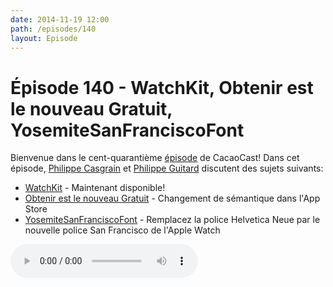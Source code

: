 ```yaml
---
date: 2014-11-19 12:00
path: /episodes/140
layout: Episode
---
```

# Épisode 140 - WatchKit, Obtenir est le nouveau Gratuit, YosemiteSanFranciscoFont
<p>Bienvenue dans le cent-quarantième <a href="https://archive.org/download/cacaocast/cacaocast_140.m4a" title="CacaoCast Episode 140">épisode</a> de CacaoCast! Dans cet épisode, <a href="http://www.twitter.com/philippec" title="Philippe Casgrain sur Twitter">Philippe Casgrain</a> et <a href="http://www.twitter.com/philippeguitard" title="Philippe Guitard sur Twitter">Philippe Guitard</a> discutent des sujets suivants:</p>
<ul><li><a href="https://developer.apple.com/watchkit" title="WatchKit">WatchKit</a> - Maintenant disponible!</li>
<li><a href="http://www.macrumors.com/2014/11/19/apple-replaces-free-button-with-get/" title="Obtenir est le nouveau Gratuit">Obtenir est le nouveau Gratuit</a> - Changement de sémantique dans l'App Store</li>
<li><a href="https://github.com/wellsriley/YosemiteSanFranciscoFont" title="YosemiteSanFranciscoFont">YosemiteSanFranciscoFont</a> - Remplacez la police Helvetica Neue par le nouvelle police San Francisco de l'Apple Watch</li>
</ul>
<p><audio controls><source src="https://archive.org/download/cacaocast/cacaocast_140.m4a" type="audio/mpeg"><source src="https://archive.org/download/cacaocast/cacaocast_140.m4a" type="audio/mp4">Votre navigateur ne supporte pas l'élément audio / Your browser does not support the audio element.</audio></p>
